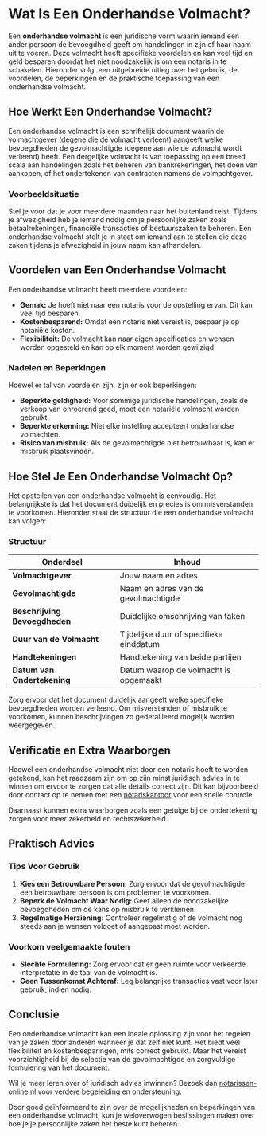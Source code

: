 # Wat Is Een Onderhandse Volmacht?

Een **onderhandse volmacht** is een juridische vorm waarin iemand een ander persoon de bevoegdheid geeft om handelingen in zijn of haar naam uit te voeren. Deze volmacht heeft specifieke voordelen en kan veel tijd en geld besparen doordat het niet noodzakelijk is om een notaris in te schakelen. Hieronder volgt een uitgebreide uitleg over het gebruik, de voordelen, de beperkingen en de praktische toepassing van een onderhandse volmacht.

## Hoe Werkt Een Onderhandse Volmacht?

Een onderhandse volmacht is een schriftelijk document waarin de volmachtgever (degene die de volmacht verleent) aangeeft welke bevoegdheden de gevolmachtigde (degene aan wie de volmacht wordt verleend) heeft. Een dergelijke volmacht is van toepassing op een breed scala aan handelingen zoals het beheren van bankrekeningen, het doen van aankopen, of het ondertekenen van contracten namens de volmachtgever. 

### Voorbeeldsituatie

Stel je voor dat je voor meerdere maanden naar het buitenland reist. Tijdens je afwezigheid heb je iemand nodig om je persoonlijke zaken zoals betaalrekeningen, financiële transacties of bestuurszaken te beheren. Een onderhandse volmacht stelt je in staat om iemand aan te stellen die deze zaken tijdens je afwezigheid in jouw naam kan afhandelen.

## Voordelen van Een Onderhandse Volmacht

Een onderhandse volmacht heeft meerdere voordelen:

- **Gemak:** Je hoeft niet naar een notaris voor de opstelling ervan. Dit kan veel tijd besparen.
- **Kostenbesparend:** Omdat een notaris niet vereist is, bespaar je op notariële kosten.
- **Flexibiliteit:** De volmacht kan naar eigen specificaties en wensen worden opgesteld en kan op elk moment worden gewijzigd.

### Nadelen en Beperkingen

Hoewel er tal van voordelen zijn, zijn er ook beperkingen:

- **Beperkte geldigheid:** Voor sommige juridische handelingen, zoals de verkoop van onroerend goed, moet een notariële volmacht worden gebruikt.
- **Beperkte erkenning:** Niet elke instelling accepteert onderhandse volmachten.
- **Risico van misbruik:** Als de gevolmachtigde niet betrouwbaar is, kan er misbruik plaatsvinden.

## Hoe Stel Je Een Onderhandse Volmacht Op?

Het opstellen van een onderhandse volmacht is eenvoudig. Het belangrijkste is dat het document duidelijk en precies is om misverstanden te voorkomen. Hieronder staat de structuur die een onderhandse volmacht kan volgen:

### Structuur

| Onderdeel                     | Inhoud                              |
|-------------------------------|-------------------------------------|
| **Volmachtgever**             | Jouw naam en adres                  |
| **Gevolmachtigde**            | Naam en adres van de gevolmachtigde |
| **Beschrijving Bevoegdheden** | Duidelijke omschrijving van taken   |
| **Duur van de Volmacht**      | Tijdelijke duur of specifieke einddatum |
| **Handtekeningen**            | Handtekening van beide partijen     |
| **Datum van Ondertekening**   | Datum waarop de volmacht is opgemaakt |

Zorg ervoor dat het document duidelijk aangeeft welke specifieke bevoegdheden worden verleend. Om misverstanden of misbruik te voorkomen, kunnen beschrijvingen zo gedetailleerd mogelijk worden weergegeven.

## Verificatie en Extra Waarborgen

Hoewel een onderhandse volmacht niet door een notaris hoeft te worden getekend, kan het raadzaam zijn om op zijn minst juridisch advies in te winnen om ervoor te zorgen dat alle details correct zijn. Dit kan bijvoorbeeld door contact op te nemen met een [notariskantoor](https://notarissen-online.nl) voor een snelle controle.

Daarnaast kunnen extra waarborgen zoals een getuige bij de ondertekening zorgen voor meer zekerheid en rechtszekerheid.

## Praktisch Advies

### Tips Voor Gebruik

1. **Kies een Betrouwbare Persoon:** Zorg ervoor dat de gevolmachtigde een betrouwbare persoon is om problemen te voorkomen.
2. **Beperk de Volmacht Waar Nodig:** Geef alleen de noodzakelijke bevoegdheden om de kans op misbruik te verkleinen.
3. **Regelmatige Herziening:** Controleer regelmatig of de volmacht nog steeds aan je wensen voldoet of aangepast moet worden.

### Voorkom veelgemaakte fouten

- **Slechte Formulering:** Zorg ervoor dat er geen ruimte voor verkeerde interpretatie in de taal van de volmacht is.
- **Geen Tussenkomst Achteraf:** Leg belangrijke transacties vast voor later gebruik, indien nodig.

## Conclusie

Een onderhandse volmacht kan een ideale oplossing zijn voor het regelen van je zaken door anderen wanneer je dat zelf niet kunt. Het biedt veel flexibiliteit en kostenbesparingen, mits correct gebruikt. Maar het vereist voorzichtigheid bij de selectie van de gevolmachtigde en zorgvuldige formulering van het document.

Wil je meer leren over of juridisch advies inwinnen? Bezoek dan [notarissen-online.nl](https://notarissen-online.nl) voor verdere begeleiding en ondersteuning.

Door goed geïnformeerd te zijn over de mogelijkheden en beperkingen van een onderhandse volmacht, kun je weloverwogen beslissingen maken over hoe je je persoonlijke zaken het beste kunt beheren.